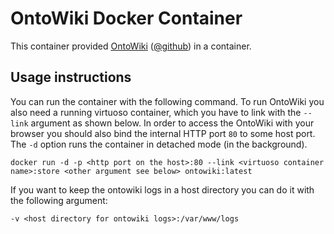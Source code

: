# OntoWiki Docker Container

This container provided [OntoWiki](http://ontowiki.net) ([@github](https://github.com/AKSW/OntoWiki)) in a container.

## Usage instructions

You can run the container with the following command.
To run OntoWiki you also need a running virtuoso container, which you have to link with the `--link` argument as shown below.
In order to access the OntoWiki with your browser you should also bind the internal HTTP port `80` to some host port.
The `-d` option runs the container in detached mode (in the background).

    docker run -d -p <http port on the host>:80 --link <virtuoso container name>:store <other argument see below> ontowiki:latest

If you want to keep the ontowiki logs in a host directory you can do it with the following argument:

    -v <host directory for ontowiki logs>:/var/www/logs

